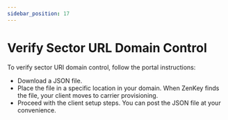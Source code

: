 ```yaml
---
sidebar_position: 17
---
```


# Verify Sector URL Domain Control

To verify sector URI domain control, follow the portal instructions:

  *  Download a JSON file.
  *  Place the file in a specific location in your domain. When ZenKey finds the file, your client moves to carrier provisioning.
  *  Proceed with the client setup steps. You can post the JSON file at your convenience.